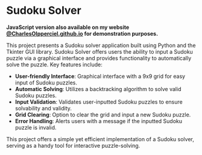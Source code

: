 # Sudoku Solver

**JavaScript version also available on my website [@CharlesOIpperciel.github.io](https://CharlesOIpperciel.github.io) for demonstration purposes.**

This project presents a Sudoku solver application built using Python and the Tkinter GUI library. Sudoku Solver offers users the ability to input a Sudoku puzzle via a graphical interface and provides functionality to automatically solve the puzzle. Key features include:

- **User-friendly Interface**: Graphical interface with a 9x9 grid for easy input of Sudoku puzzles.
- **Automatic Solving**: Utilizes a backtracking algorithm to solve valid Sudoku puzzles.
- **Input Validation**: Validates user-inputted Sudoku puzzles to ensure solvability and validity.
- **Grid Clearing**: Option to clear the grid and input a new Sudoku puzzle.
- **Error Handling**: Alerts users with a message if the inputted Sudoku puzzle is invalid.

This project offers a simple yet efficient implementation of a Sudoku solver, serving as a handy tool for interactive puzzle-solving.

